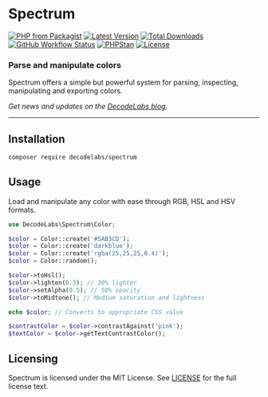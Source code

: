 # Spectrum

[![PHP from Packagist](https://img.shields.io/packagist/php-v/decodelabs/spectrum?style=flat)](https://packagist.org/packages/decodelabs/spectrum)
[![Latest Version](https://img.shields.io/packagist/v/decodelabs/spectrum.svg?style=flat)](https://packagist.org/packages/decodelabs/spectrum)
[![Total Downloads](https://img.shields.io/packagist/dt/decodelabs/spectrum.svg?style=flat)](https://packagist.org/packages/decodelabs/spectrum)
[![GitHub Workflow Status](https://img.shields.io/github/actions/workflow/status/decodelabs/spectrum/integrate.yml?branch=develop)](https://github.com/decodelabs/spectrum/actions/workflows/integrate.yml)
[![PHPStan](https://img.shields.io/badge/PHPStan-enabled-44CC11.svg?longCache=true&style=flat)](https://github.com/phpstan/phpstan)
[![License](https://img.shields.io/packagist/l/decodelabs/spectrum?style=flat)](https://packagist.org/packages/decodelabs/spectrum)

### Parse and manipulate colors

Spectrum offers a simple but powerful system for parsing, inspecting, manipulating and exporting colors.

_Get news and updates on the [DecodeLabs blog](https://blog.decodelabs.com)._

---

## Installation

```bash
composer require decodelabs/spectrum
```

## Usage

Load and manipulate any color with ease through RGB, HSL and HSV formats.

```php
use DecodeLabs\Spectrum\Color;

$color = Color::create('#5AB3CD');
$color = Color::create('darkblue');
$color = Color::create('rgba(25,25,25,0.4)');
$color = Color::random();

$color->toHsl();
$color->lighten(0.3); // 30% lighter
$color->setAlpha(0.5); // 50% opacity
$color->toMidtone(); // Medium saturation and lightness

echo $color; // Converts to appropriate CSS value

$contrastColor = $color->contrastAgainst('pink');
$textColor = $color->getTextContrastColor();
```

## Licensing
Spectrum is licensed under the MIT License. See [LICENSE](./LICENSE) for the full license text.
